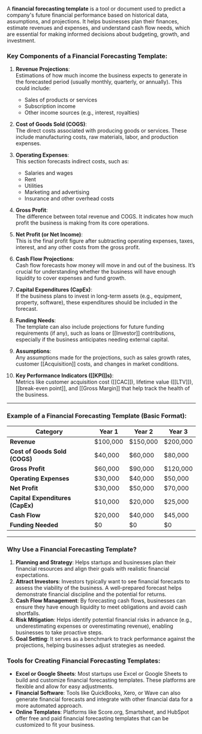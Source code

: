 A **financial forecasting template** is a tool or document used to predict a company's future financial performance based on historical data, assumptions, and projections. It helps businesses plan their finances, estimate revenues and expenses, and understand cash flow needs, which are essential for making informed decisions about budgeting, growth, and investment.

### Key Components of a Financial Forecasting Template:
1. **Revenue Projections**:  
   Estimations of how much income the business expects to generate in the forecasted period (usually monthly, quarterly, or annually). This could include:
   - Sales of products or services
   - Subscription income
   - Other income sources (e.g., interest, royalties)

2. **Cost of Goods Sold (COGS)**:  
   The direct costs associated with producing goods or services. These include manufacturing costs, raw materials, labor, and production expenses.

3. **Operating Expenses**:  
   This section forecasts indirect costs, such as:
   - Salaries and wages
   - Rent
   - Utilities
   - Marketing and advertising
   - Insurance and other overhead costs

4. **Gross Profit**:  
   The difference between total revenue and COGS. It indicates how much profit the business is making from its core operations.

5. **Net Profit (or Net Income)**:  
   This is the final profit figure after subtracting operating expenses, taxes, interest, and any other costs from the gross profit.

6. **Cash Flow Projections**:  
   Cash flow forecasts how money will move in and out of the business. It’s crucial for understanding whether the business will have enough liquidity to cover expenses and fund growth.

7. **Capital Expenditures (CapEx)**:  
   If the business plans to invest in long-term assets (e.g., equipment, property, software), these expenditures should be included in the forecast.

8. **Funding Needs**:  
   The template can also include projections for future funding requirements (if any), such as loans or [[Investor]] contributions, especially if the business anticipates needing external capital.

9. **Assumptions**:  
   Any assumptions made for the projections, such as sales growth rates, customer [[Acquisition]] costs, and changes in market conditions.

10. **Key Performance Indicators ([[KPI]]s)**:  
    Metrics like customer acquisition cost ([[CAC]]), lifetime value ([[LTV]]), [[break-even point]], and [[Gross Margin]] that help track the health of the business.

---

### Example of a Financial Forecasting Template (Basic Format):
| **Category**                   | **Year 1** | **Year 2** | **Year 3** |
|---------------------------------|------------|------------|------------|
| **Revenue**                     | $100,000   | $150,000   | $200,000   |
| **Cost of Goods Sold (COGS)**   | $40,000    | $60,000    | $80,000    |
| **Gross Profit**                | $60,000    | $90,000    | $120,000   |
| **Operating Expenses**          | $30,000    | $40,000    | $50,000    |
| **Net Profit**                  | $30,000    | $50,000    | $70,000    |
| **Capital Expenditures (CapEx)**| $10,000    | $20,000    | $25,000    |
| **Cash Flow**                   | $20,000    | $40,000    | $45,000    |
| **Funding Needed**              | $0         | $0         | $0         |

---

### Why Use a Financial Forecasting Template?
1. **Planning and Strategy**: Helps startups and businesses plan their financial resources and align their goals with realistic financial expectations.
2. **Attract Investors**: Investors typically want to see financial forecasts to assess the viability of the business. A well-prepared forecast helps demonstrate financial discipline and the potential for returns.
3. **Cash Flow Management**: By forecasting cash flows, businesses can ensure they have enough liquidity to meet obligations and avoid cash shortfalls.
4. **Risk Mitigation**: Helps identify potential financial risks in advance (e.g., underestimating expenses or overestimating revenue), enabling businesses to take proactive steps.
5. **Goal Setting**: It serves as a benchmark to track performance against the projections, helping businesses adjust strategies as needed.

### Tools for Creating Financial Forecasting Templates:
- **Excel or Google Sheets**: Most startups use Excel or Google Sheets to build and customize financial forecasting templates. These platforms are flexible and allow for easy adjustments.
- **Financial Software**: Tools like QuickBooks, Xero, or Wave can also generate financial forecasts and integrate with other financial data for a more automated approach.
- **Online Templates**: Platforms like Score.org, Smartsheet, and HubSpot offer free and paid financial forecasting templates that can be customized to fit your business.

